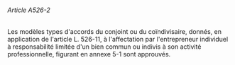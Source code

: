 ###### Article A526-2

Les modèles types d'accords du conjoint ou du coïndivisaire, donnés, en application de l'article L. 526-11, à l'affectation par l'entrepreneur individuel à responsabilité limitée d'un bien commun ou indivis à son activité professionnelle, figurant en annexe 5-1 sont approuvés.

